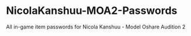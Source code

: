 # NicolaKanshuu-MOA2-Passwords
All in-game item passwords for Nicola Kanshuu - Model Oshare Audition 2
